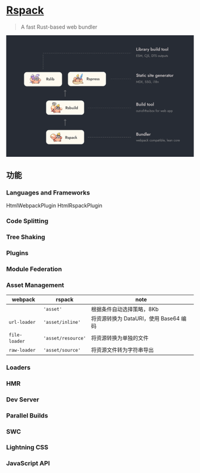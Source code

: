 # [Rspack](https://rspack.dev/)

> A fast Rust-based web bundler



![img](assets/rspack-stack-layers.png)



## 功能

### Languages and Frameworks

HtmlWebpackPlugin  HtmlRspackPlugin





### Code Splitting



### Tree Shaking



### Plugins



### Module Federation



### Asset Management

| webpack       | rspack             | note                                   |
| ------------- | ------------------ | -------------------------------------- |
|               | `'asset'`          | 根据条件自动选择策略，8Kb              |
| `url-loader`  | `'asset/inline'`   | 将资源转换为 DataURI，使用 Base64 编码 |
| `file-loader` | `'asset/resource'` | 将资源转换为单独的文件                 |
| `raw-loader`  | `'asset/source'`   | 将资源文件转为字符串导出               |



### Loaders



### HMR



### Dev Server



### Parallel Builds



### SWC



### Lightning CSS



### JavaScript API



